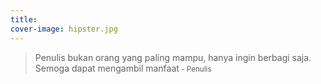 ```yaml
---
title: 
cover-image: hipster.jpg
---
```



>Penulis bukan orang yang paling mampu, hanya ingin berbagi saja. Semoga dapat mengambil manfaat<small> - Penulis</small>